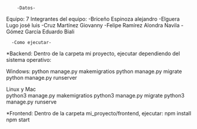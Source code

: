         -Datos-
Equipo: 7
Integrantes del equipo:
-Briceño Espinoza alejandro
-Elguera Lugo josé luis
-Cruz Martínez Giovanny 
-Felipe Ramírez Alondra Navila
-Gómez García Eduardo Biali


      -Como ejecutar-
*Backend:
Dentro de la carpeta mi proyecto, ejecutar 
dependiendo del sistema operativo:

Windows:
python manage.py makemigratios
python manage.py migrate
python manage.py runserver

Linux y Mac  
python3 manage.py makemigratios
python3 manage.py migrate
python3 manage.py runserve


*Frontend:
Dentro de la carpeta mi_proyecto/frontend, ejecutar:
npm install 
npm start

